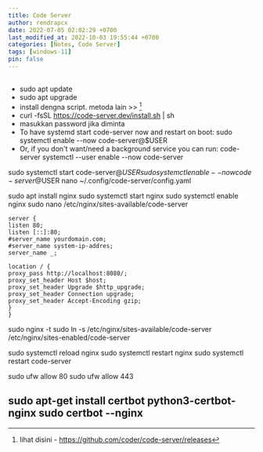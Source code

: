 ```yaml
---
title: Code Server
author: rendrapcx
date: 2022-07-05 02:02:29 +0700
last_modified_at: 2022-10-03 19:55:44 +0700
categories: [Notes, Code Server]
tags: [windows-11]
pin: false
---
```

##
- sudo apt update
- sudo apt upgrade
- install dengna script. metoda lain >> [^1]
- curl -fsSL https://code-server.dev/install.sh | sh
- masukkan password jika diminta
- To have systemd start code-server now and restart on boot:
  sudo systemctl enable --now code-server@$USER
- Or, if you don't want/need a background service you can run:
  code-server
systemctl --user enable --now code-server

sudo systemctl start code-server@$USER
sudo systemctl enable --now code-server@$USER
nano ~/.config/code-server/config.yaml

sudo apt install nginx
sudo systemctl start nginx
sudo systemctl enable nginx
sudo nano /etc/nginx/sites-available/code-server

```
server {
listen 80;
listen [::]:80;
#server_name yourdomain.com;
#server_name system-ip-addres;
server_name _;

location / {
proxy_pass http://localhost:8080/;
proxy_set_header Host $host;
proxy_set_header Upgrade $http_upgrade;
proxy_set_header Connection upgrade;
proxy_set_header Accept-Encoding gzip;
}
}
```
sudo nginx -t
sudo ln -s /etc/nginx/sites-available/code-server /etc/nginx/sites-enabled/code-server

sudo systemctl reload nginx
sudo systemctl restart nginx
sudo systemctl restart code-server

sudo ufw allow 80
sudo ufw allow 443



sudo apt-get install certbot python3-certbot-nginx
sudo certbot --nginx
---
[^1]: lihat disini - https://github.com/coder/code-server/releases
